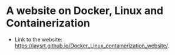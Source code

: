 # A website on Docker, Linux and Containerization
* Link to the website: https://jaysrt.github.io/Docker_Linux_containerization_website/.